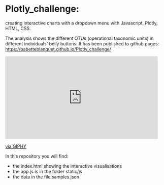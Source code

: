 # Plotly_challenge: 
creating interactive charts with a dropdown menu with Javascript, Plotly, HTML, CSS.

The analysis shows the different OTUs (operational taxonomic units) in different individuals' belly buttons.
It has been published to github pages: 
https://babetteblanquet.github.io/Plotly_challenge/

<iframe src="https://giphy.com/embed/VG8IFUeowmNsEiP17O" width="480" height="260" frameBorder="0" class="giphy-embed" allowFullScreen></iframe><p><a href="https://giphy.com/gifs/VG8IFUeowmNsEiP17O">via GIPHY</a></p>


In this repository you will find:
- the index.html showing the interactive visualisations
- the app.js is in the folder static/js
- the data in the file samples.json


